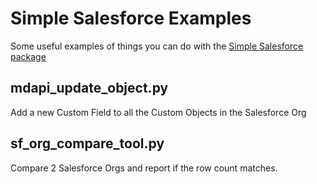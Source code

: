 # Simple Salesforce Examples

Some useful examples of things you can do with the [Simple Salesforce package](https://github.com/simple-salesforce/simple-salesforce)

## mdapi_update_object.py

Add a new Custom Field to all the Custom Objects in the Salesforce Org

## sf_org_compare_tool.py

Compare 2 Salesforce Orgs and report if the row count matches.

